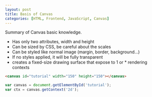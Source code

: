 ```yaml
---
layout: post
title: Basis of Canvas
categories: [HTML, Frontend, JavaScript, Canvas]
---
```


Summary of Canvas basic knowledge.
* Has only two attributes, width and height
* Can be sized by CSS, be careful about the scales
* Can be styled like normal image (margin, border, background...)
* If no styles applied, it will be fully transparent
* <canvas> creates a fixed-size drawing surface that expose to 1 or * rendering contexts

```html
<canvas id="tutorial" width="150" height="150"></canvas>
```
```js
var canvas = document.getElementById('tutorial');
var ctx = canvas.getContext('2d');
```
